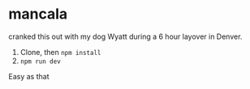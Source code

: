 # mancala

cranked this out with my dog Wyatt during a 6 hour layover in Denver.

1. Clone, then `npm install`
2. `npm run dev`

Easy as that
